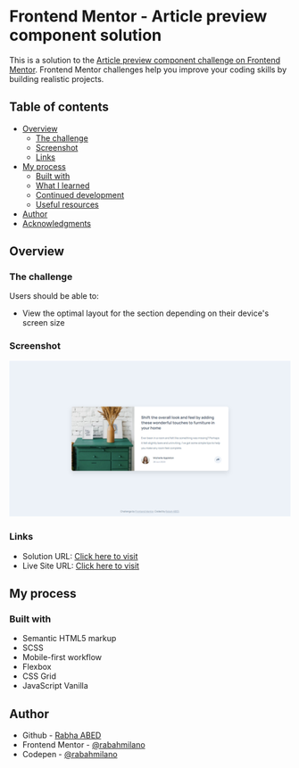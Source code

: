 # Frontend Mentor - Article preview component solution

This is a solution to the [Article preview component challenge on Frontend Mentor](https://www.frontendmentor.io/challenges/article-preview-component-dYBN_pYFT). Frontend Mentor challenges help you improve your coding skills by building realistic projects.

## Table of contents

- [Overview](#overview)
  - [The challenge](#the-challenge)
  - [Screenshot](#screenshot)
  - [Links](#links)
- [My process](#my-process)
  - [Built with](#built-with)
  - [What I learned](#what-i-learned)
  - [Continued development](#continued-development)
  - [Useful resources](#useful-resources)
- [Author](#author)
- [Acknowledgments](#acknowledgments)

## Overview

### The challenge

Users should be able to:

- View the optimal layout for the section depending on their device's screen size

### Screenshot

![](./screenshot.jpg)

### Links

- Solution URL: [Click here to visit](https://github.com/rabahmilano/article-preview-component)
- Live Site URL: [Click here to visit](https://rabahmilano.github.io/article-preview-component/)

## My process

### Built with

- Semantic HTML5 markup
- SCSS
- Mobile-first workflow
- Flexbox
- CSS Grid
- JavaScript Vanilla

## Author

- Github - [Rabha ABED](https://github.com/rabahmilano)
- Frontend Mentor - [@rabahmilano](https://www.frontendmentor.io/profile/rabahmilano)
- Codepen - [@rabahmilano](https://codepen.io/rabahmilano)
